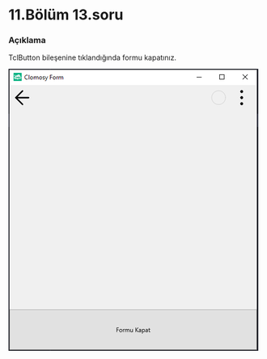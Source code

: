 # 11.Bölüm 13.soru

### Açıklama

TclButton bileşenine tıklandığında formu kapatınız.

![Bolum 11-Soru 13](Bolum11_13.png)
